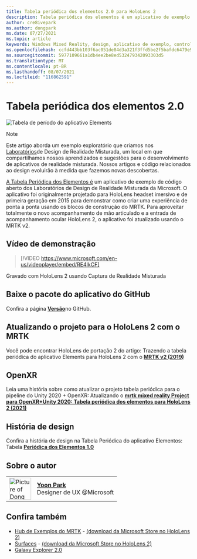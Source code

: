 ```yaml
---
title: Tabela periódica dos elementos 2.0 para HoloLens 2
description: Tabela periódica dos elementos é um aplicativo de exemplo atualizado para HoloLens entrada de acompanhamento de mão e acompanhamento ocular totalmente articulado do 2.
author: cre8ivepark
ms.author: dongpark
ms.date: 07/27/2021
ms.topic: article
keywords: Windows Mixed Reality, design, aplicativo de exemplo, controles, MRTK, Realidade Misturada Toolkit, Unity, aplicativos de exemplo, aplicativos de exemplo, open-source, Microsoft Store, HoloLens, headset de realidade misturada, headset de realidade misturada do Windows, headset de realidade virtual, OpenXR, Open XR, Unity
ms.openlocfilehash: ccfd443bb103f6ac051de84d3a321f3ffd5be2f5bafdc6479e9f67a03771d386
ms.sourcegitcommit: 5977109661a1db4ee2be8ed532479342093303d5
ms.translationtype: MT
ms.contentlocale: pt-BR
ms.lasthandoff: 08/07/2021
ms.locfileid: "116862591"
---
```

# <a name="periodic-table-of-the-elements-20"></a>Tabela periódica dos elementos 2.0
![Tabela de período do aplicativo Elements](../images/MRDL_PeriodicTable.jpg)

>[!NOTE]
>Este artigo aborda um exemplo exploratório que criamos nos [Laboratórios](https://github.com/Microsoft/MRDesignLabs_Unity)de Design de Realidade Misturada, um local em que compartilhamos nossos aprendizados e sugestões para o desenvolvimento de aplicativos de realidade misturada. Nossos artigos e código relacionados ao design evoluirão à medida que fazemos novas descobertas.

[A Tabela Periódica dos Elementos é](https://github.com/Microsoft/MRDesignLabs_Unity_PeriodicTable) um aplicativo de exemplo de código aberto dos Laboratórios de Design de Realidade Misturada da Microsoft. O aplicativo foi originalmente projetado para HoloLens headset imersivo e de primeira geração em 2015 para demonstrar como criar uma experiência de ponta a ponta usando os blocos de construção do MRTK. Para aproveitar totalmente o novo acompanhamento de mão articulado e a entrada de acompanhamento ocular HoloLens 2, o aplicativo foi atualizado usando o MRTK v2. 

## <a name="demo-video"></a>Vídeo de demonstração 
> [!VIDEO https://www.microsoft.com/en-us/videoplayer/embed/RE4IkCF]

Gravado com HoloLens 2 usando Captura de Realidade Misturada

## <a name="download-the-app-package-from-github"></a>Baixe o pacote do aplicativo do GitHub
Confira a página <a href="https://github.com/microsoft/MRDL_Unity_PeriodicTable/releases" target="_blank">**Versão**</a>no GitHub.

## <a name="upgrading-the-project-for-hololens-2-with-mrtk"></a>Atualizando o projeto para o HoloLens 2 com o MRTK
Você pode encontrar HoloLens de portação 2 do artigo: Trazendo a tabela periódica do aplicativo Elements para HoloLens 2 com o <a href="https://dongyoonpark.medium.com/bringing-the-periodic-table-of-the-elements-app-to-hololens-2-with-mrtk-v2-a6e3d8362158" target="_blank"> **MRTK v2 (2019)**</a>

## <a name="openxr"></a>OpenXR 
Leia uma história sobre como atualizar o projeto tabela periódica para o pipeline do Unity 2020 + OpenXR: Atualizando o <a href="https://dongyoonpark.medium.com/updating-mrtk-mixed-reality-project-to-openxr-unity-2020-periodic-table-of-the-elements-4cf55b0479a4" target="_blank"> **mrtk mixed reality Project para OpenXR+Unity 2020: Tabela periódica dos elementos para HoloLens 2 (2021)**</a>

## <a name="design-story"></a>História de design 
Confira a história de design na Tabela Periódica do aplicativo Elementos: Tabela [ **Periódica dos Elementos 1.0**](periodic-table-of-the-elements.md)

## <a name="about-the-author"></a>Sobre o autor

<table style="border-collapse:collapse" padding-left="0px">
<tr>
<td style="border-style: none" width="60px"><img alt="Picture of Dong Yoon Park" width="60" height="60" src="images/dongyoonpark.jpg"></td>
<td style="border-style: none"><a href="http://dongyoonpark.com" target="_blank"><b>Yoon Park</b></a><br>Designer de UX @Microsoft</td>
</tr>
</table>

## <a name="see-also"></a>Confira também

* [Hub de Exemplos do MRTK](/windows/mixed-reality/mrtk-unity/features/example-scenes/example-hub) - [(download da Microsoft Store no HoloLens 2)](https://www.microsoft.com/en-us/p/mrtk-examples-hub/9mv8c39l2sj4)
* [Surfaces](sampleapp-surfaces.md) - [(download da Microsoft Store no HoloLens 2)](https://www.microsoft.com/en-us/p/surfaces/9nvkpv3sk3x0)
* [Galaxy Explorer 2.0](galaxy-explorer-update.md)